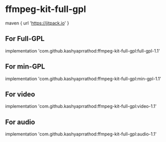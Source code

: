 # ffmpeg-kit-full-gpl

maven { url 'https://jitpack.io' }

## For Full-GPL
implementation 'com.github.kashyaprrathod:ffmpeg-kit-full-gpl:full-gpl-1.1'

## For min-GPL
implementation 'com.github.kashyaprrathod:ffmpeg-kit-full-gpl:min-gpl-1.1'

## For video
implementation 'com.github.kashyaprrathod:ffmpeg-kit-full-gpl:video-1.1'

## For audio
implementation 'com.github.kashyaprrathod:ffmpeg-kit-full-gpl:audio-1.1'
